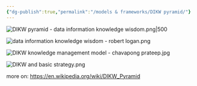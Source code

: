 ```yaml
---
{"dg-publish":true,"permalink":"/models & frameworks/DIKW pyramid/"}
---
```


![DIKW pyramid - data information knowledge wisdom.png|500](/img/user/DIKW%20pyramid%20-%20data%20information%20knowledge%20wisdom.png)

![data information knowledge wisdom - robert logan.png](/img/user/images/data%20information%20knowledge%20wisdom%20-%20robert%20logan.png)


![DIKW knowledge management model - chavapong prateep.jpg](/img/user/DIKW%20knowledge%20management%20model%20-%20chavapong%20prateep.jpg)

![DIKW and basic strategy.png](/img/user/DIKW%20and%20basic%20strategy.png)

more on: https://en.wikipedia.org/wiki/DIKW_Pyramid